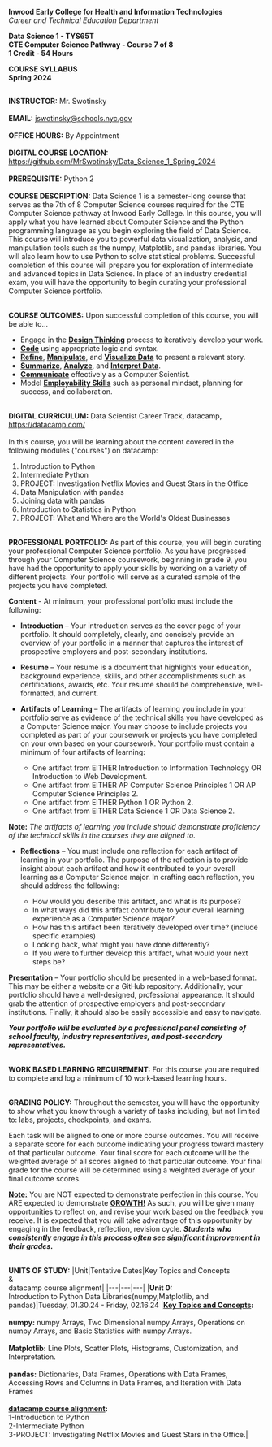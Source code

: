 **Inwood Early College for Health and Information Technologies**<br>
*Career and Technical Education Department*<br>

**Data Science 1 - TYS65T**<br>
**CTE Computer Science Pathway - Course 7 of 8**<br>
**1 Credit - 54 Hours**<br>

**COURSE SYLLABUS**<br>
**Spring 2024**

##
**INSTRUCTOR:** Mr. Swotinsky<br><br>
**EMAIL:** jswotinsky@schools.nyc.gov<br><br>
**OFFICE HOURS:** By Appointment<br><br>
**DIGITAL COURSE LOCATION:** https://github.com/MrSwotinsky/Data_Science_1_Spring_2024<br><br>
**PREREQUISITE:** Python 2<br><br>
**COURSE DESCRIPTION:** Data Science 1 is a semester-long course that serves as the 7th of 8 Computer Science courses required for the CTE Computer Science pathway at Inwood Early College.  In this course, you will apply what you have learned about Computer Science and the Python programming language as you begin exploring the field of Data Science.  This course will introduce you to powerful data visualization, analysis, and manipulation tools such as the numpy, Matplotlib, and pandas libraries.  You will also learn how to use Python to solve statistical problems.  Successful completion of this course will prepare you for exploration of intermediate and advanced topics in Data Science.  In place of an industry credential exam, you will have the opportunity to begin curating your professional Computer Science portfolio.<br><br>

**COURSE OUTCOMES:** Upon successful completion of this course, you will be able to...
* Engage in the **<ins>Design Thinking</ins>** process to iteratively develop your work.
* **<ins>Code</ins>** using appropriate logic and syntax.
* **<ins>Refine</ins>**, **<ins>Manipulate</ins>**, and **<ins>Visualize Data</ins>** to present a relevant story.
*	**<ins>Summarize</ins>**, **<ins>Analyze</ins>**, and **<ins>Interpret Data</ins>**.
*	**<ins>Communicate</ins>** effectively as a Computer Scientist.
*	Model **<ins>Employability Skills</ins>** such as personal mindset, planning for success, and collaboration.<br><br>

**DIGITAL CURRICULUM:** Data Scientist Career Track, datacamp, https://datacamp.com/<br><br>
In this course, you will be learning about the content covered in the following modules ("courses") on datacamp:
1. Introduction to Python
2. Intermediate Python
3. PROJECT: Investigation Netflix Movies and Guest Stars in the Office
4. Data Manipulation with pandas
5. Joining data with pandas
6. Introduction to Statistics in Python
7. PROJECT: What and Where are the World's Oldest Businesses

<br>**PROFESSIONAL PORTFOLIO:** As part of this course, you will begin curating your professional Computer Science portfolio.  As you have progressed through your Computer Science coursework, beginning in grade 9, you have had the opportunity to apply your skills by working on a variety of different projects. Your portfolio will serve as a curated sample of the projects you have completed.<br>

**Content** - At minimum, your professional portfolio must include the following:

* **Introduction** – Your introduction serves as the cover page of your portfolio. It should completely, clearly, and concisely provide an overview of your portfolio in a manner that captures the interest of prospective employers and post-secondary institutions. 

* **Resume** – Your resume is a document that highlights your education, background experience, skills, and other accomplishments such as certifications, awards, etc. Your resume should be comprehensive, well-formatted, and current. 

* **Artifacts of Learning** – The artifacts of learning you include in your portfolio serve as evidence of the technical skills you have developed as a Computer Science major. You may choose to include projects you completed as part of your coursework or projects you have completed on your own based on your coursework. Your portfolio must contain a minimum of four artifacts of learning: 

	* One artifact from EITHER Introduction to Information Technology OR Introduction to Web Development.  
	* One artifact from EITHER AP Computer Science Principles 1 OR AP Computer Science Principles 2. 
	* One artifact from EITHER Python 1 OR Python 2. 
	* One artifact from EITHER Data Science 1 OR Data Science 2.

**Note:** *The artifacts of learning you include should demonstrate proficiency of the technical skills in the courses they are aligned to.*
 
* **Reflections** – You must include one reflection for each artifact of learning in your portfolio. The purpose of the reflection is to provide insight about each artifact and how it contributed to your overall learning as a Computer Science major. In crafting each reflection, you should address the following: 

	* How would you describe this artifact, and what is its purpose? 
	* In what ways did this artifact contribute to your overall learning experience as a Computer Science major? 
	* How has this artifact been iteratively developed over time? (include specific examples) 
	* Looking back, what might you have done differently? 
	* If you were to further develop this artifact, what would your next steps be?

**Presentation** – Your portfolio should be presented in a web-based format. This may be either a website or a GitHub repository. Additionally, your portfolio should have a well-designed, professional appearance. It should grab the attention of prospective employers and post-secondary institutions. Finally, it should also be easily accessible and easy to navigate. 

***Your portfolio will be evaluated by a professional panel consisting of school faculty, industry representatives, and post-secondary representatives.***  

<br>**WORK BASED LEARNING REQUIREMENT:** For this course you are required to complete and log a minimum of 10 work-based learning hours.

<br>**GRADING POLICY:** Throughout the semester, you will have the opportunity to show what you know through a variety of tasks including, but not limited to: labs, projects, checkpoints, and exams.

Each task will be aligned to one or more course outcomes. You will receive a separate score for each outcome indicating your progress toward mastery of that particular outcome.  Your final score for each outcome will be the weighted average of all scores aligned to that particular outcome.  Your final grade for the course will be determined using a weighted average of your final outcome scores.

**<ins>Note:</ins>** You are NOT expected to demonstrate perfection in this course.  You ARE expected to demonstrate **<ins>GROWTH!</ins>**  As such, you will be given many opportunities to reflect on, and revise your work based on the feedback you receive. It is expected that you will take advantage of this opportunity by engaging in the feedback, reflection, revision cycle.  ***Students who consistently engage in this process often see significant improvement in their grades.***<br><br>

**UNITS OF STUDY:**
|Unit|Tentative Dates|Key Topics and Concepts<br>&<br>datacamp course alignment|
|---|---|---|
|**Unit 0:**<br>Introduction to Python Data Libraries(numpy,Matplotlib, and pandas)|Tuesday, 01.30.24 - Friday, 02.16.24 |**<ins>Key Topics and Concepts</ins>:**<br><br>**numpy:** numpy Arrays, Two Dimensional numpy Arrays, Operations on numpy Arrays, and Basic Statistics with numpy Arrays.<br><br>**Matplotlib:** Line Plots, Scatter Plots, Histograms, Customization, and Interpretation.<br><br>**pandas:** Dictionaries, Data Frames, Operations with Data Frames, Accessing Rows and Columns in Data Frames, and Iteration with Data Frames<br><br> **<ins>datacamp course alignment</ins>:** <br> 1-Introduction to Python<br> 2-Intermediate Python<br> 3-PROJECT: Investigating Netflix Movies and Guest Stars in the Office.|
 

